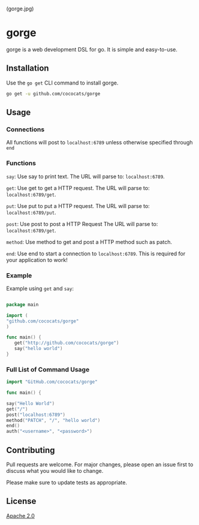 (gorge.jpg)

# gorge

gorge is a web development DSL for go. It is simple and easy-to-use. 

## Installation

Use the `go get` CLI command to install gorge.

```bash
go get -u github.com/cococats/gorge
```

## Usage

### Connections

All functions will post to `localhost:6789` unless otherwise specified through `end`

### Functions

`say`: Use say to print text. The URL will parse to: `localhost:6789`.

`get`: Use get to get a HTTP request. The URL will parse to: `localhost:6789/get`.

`put`: Use put to put a HTTP request. The URL will parse to: `localhost:6789/put`.

`post`: Use post to post a HTTP Request The URL will parse to: `localhost:6789/get`.

`method`: Use method to get and post a HTTP method such as patch.

`end`: Use end to start a connection to `localhost:6789`. This is required for your application to work!

 

### Example

Example using `get` and `say`:

```go

package main

import (
"github.com/cococats/gorge"
)

func main() {
   get("http://github.com/cococats/gorge")
   say("hello world")
}

```

### Full List of Command Usage

```go
import "GitHub.com/cococats/gorge"

func main() {

say("Hello World")
get("/")
post("localhost:6789")
method("PATCH", "/", "hello world")
end()
auth("<username>", "<password>")
```

## Contributing
Pull requests are welcome. For major changes, please open an issue first to discuss what you would like to change.

Please make sure to update tests as appropriate.

## License
[Apache 2.0](https://choosealicense.com/licenses/apache-2.0/)
